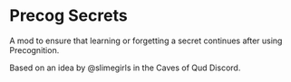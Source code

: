 # Precog Secrets

A mod to ensure that learning or forgetting a secret continues after using
Precognition.

Based on an idea by @slimegirls in the Caves of Qud Discord.
